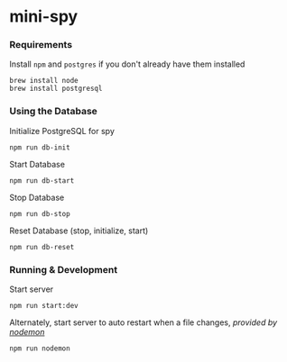# mini-spy

### Requirements
Install `npm` and `postgres` if you don't already have them installed
```
brew install node
brew install postgresql
```

### Using the Database

Initialize PostgreSQL for spy
```
npm run db-init
```

Start Database
```
npm run db-start
```

Stop Database
```
npm run db-stop
```
Reset Database (stop, initialize, start)
```
npm run db-reset
```

### Running & Development

Start server
```
npm run start:dev
```

Alternately, start server to auto restart when a file changes, _provided by [nodemon](https://github.com/remy/nodemon/)_
```
npm run nodemon
```